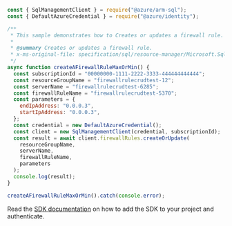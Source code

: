 ```javascript
const { SqlManagementClient } = require("@azure/arm-sql");
const { DefaultAzureCredential } = require("@azure/identity");

/**
 * This sample demonstrates how to Creates or updates a firewall rule.
 *
 * @summary Creates or updates a firewall rule.
 * x-ms-original-file: specification/sql/resource-manager/Microsoft.Sql/preview/2020-11-01-preview/examples/FirewallRuleCreate.json
 */
async function createAFirewallRuleMaxOrMin() {
  const subscriptionId = "00000000-1111-2222-3333-444444444444";
  const resourceGroupName = "firewallrulecrudtest-12";
  const serverName = "firewallrulecrudtest-6285";
  const firewallRuleName = "firewallrulecrudtest-5370";
  const parameters = {
    endIpAddress: "0.0.0.3",
    startIpAddress: "0.0.0.3",
  };
  const credential = new DefaultAzureCredential();
  const client = new SqlManagementClient(credential, subscriptionId);
  const result = await client.firewallRules.createOrUpdate(
    resourceGroupName,
    serverName,
    firewallRuleName,
    parameters
  );
  console.log(result);
}

createAFirewallRuleMaxOrMin().catch(console.error);
```

Read the [SDK documentation](https://github.com/Azure/azure-sdk-for-js/blob/%40azure%2Farm-sql_9.0.1/sdk/sql/arm-sql/README.md) on how to add the SDK to your project and authenticate.
